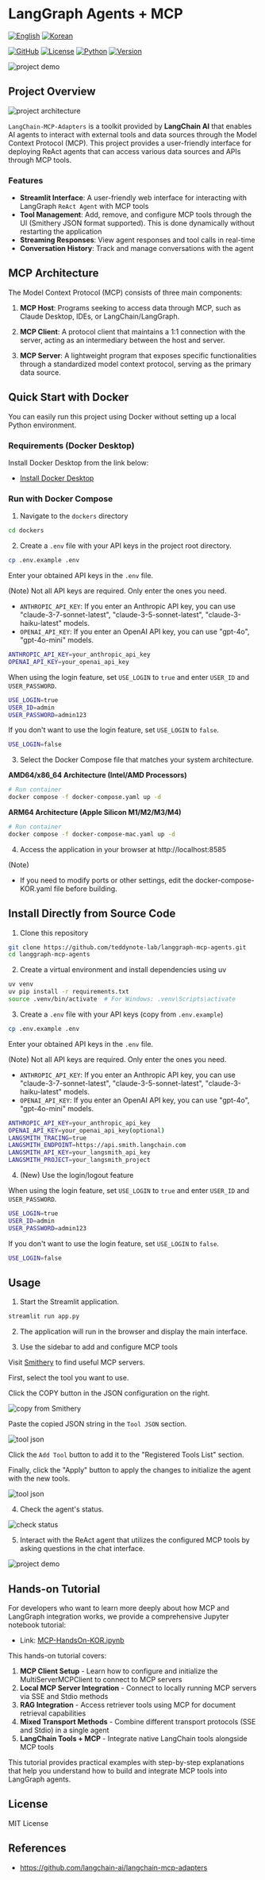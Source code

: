 # LangGraph Agents + MCP

[![English](https://img.shields.io/badge/Language-English-blue)](README.md) [![Korean](https://img.shields.io/badge/Language-한국어-red)](README_KOR.md)

[![GitHub](https://img.shields.io/badge/GitHub-langgraph--mcp--agents-black?logo=github)](https://github.com/teddylee777/langgraph-mcp-agents)
[![License](https://img.shields.io/badge/License-MIT-green.svg)](https://opensource.org/licenses/MIT)
[![Python](https://img.shields.io/badge/Python-≥3.12-blue?logo=python&logoColor=white)](https://www.python.org/)
[![Version](https://img.shields.io/badge/Version-0.1.0-orange)](https://github.com/teddylee777/langgraph-mcp-agents)

![project demo](./assets/project-demo.png)

## Project Overview

![project architecture](./assets/architecture.png)

`LangChain-MCP-Adapters` is a toolkit provided by **LangChain AI** that enables AI agents to interact with external tools and data sources through the Model Context Protocol (MCP). This project provides a user-friendly interface for deploying ReAct agents that can access various data sources and APIs through MCP tools.

### Features

- **Streamlit Interface**: A user-friendly web interface for interacting with LangGraph `ReAct Agent` with MCP tools
- **Tool Management**: Add, remove, and configure MCP tools through the UI (Smithery JSON format supported). This is done dynamically without restarting the application
- **Streaming Responses**: View agent responses and tool calls in real-time
- **Conversation History**: Track and manage conversations with the agent

## MCP Architecture

The Model Context Protocol (MCP) consists of three main components:

1. **MCP Host**: Programs seeking to access data through MCP, such as Claude Desktop, IDEs, or LangChain/LangGraph.

2. **MCP Client**: A protocol client that maintains a 1:1 connection with the server, acting as an intermediary between the host and server.

3. **MCP Server**: A lightweight program that exposes specific functionalities through a standardized model context protocol, serving as the primary data source.

## Quick Start with Docker

You can easily run this project using Docker without setting up a local Python environment.

### Requirements (Docker Desktop)

Install Docker Desktop from the link below:

- [Install Docker Desktop](https://www.docker.com/products/docker-desktop/)

### Run with Docker Compose

1. Navigate to the `dockers` directory

```bash
cd dockers
```

2. Create a `.env` file with your API keys in the project root directory.

```bash
cp .env.example .env
```

Enter your obtained API keys in the `.env` file.

(Note) Not all API keys are required. Only enter the ones you need.
- `ANTHROPIC_API_KEY`: If you enter an Anthropic API key, you can use "claude-3-7-sonnet-latest", "claude-3-5-sonnet-latest", "claude-3-haiku-latest" models.
- `OPENAI_API_KEY`: If you enter an OpenAI API key, you can use "gpt-4o", "gpt-4o-mini" models.

```bash
ANTHROPIC_API_KEY=your_anthropic_api_key
OPENAI_API_KEY=your_openai_api_key
```

When using the login feature, set `USE_LOGIN` to `true` and enter `USER_ID` and `USER_PASSWORD`.

```bash
USE_LOGIN=true
USER_ID=admin
USER_PASSWORD=admin123
```

If you don't want to use the login feature, set `USE_LOGIN` to `false`.

```bash
USE_LOGIN=false
```

3. Select the Docker Compose file that matches your system architecture.

**AMD64/x86_64 Architecture (Intel/AMD Processors)**

```bash
# Run container
docker compose -f docker-compose.yaml up -d
```

**ARM64 Architecture (Apple Silicon M1/M2/M3/M4)**

```bash
# Run container
docker compose -f docker-compose-mac.yaml up -d
```

4. Access the application in your browser at http://localhost:8585

(Note)
- If you need to modify ports or other settings, edit the docker-compose-KOR.yaml file before building.

## Install Directly from Source Code

1. Clone this repository

```bash
git clone https://github.com/teddynote-lab/langgraph-mcp-agents.git
cd langgraph-mcp-agents
```

2. Create a virtual environment and install dependencies using uv

```bash
uv venv
uv pip install -r requirements.txt
source .venv/bin/activate  # For Windows: .venv\Scripts\activate
```

3. Create a `.env` file with your API keys (copy from `.env.example`)

```bash
cp .env.example .env
```

Enter your obtained API keys in the `.env` file.

(Note) Not all API keys are required. Only enter the ones you need.
- `ANTHROPIC_API_KEY`: If you enter an Anthropic API key, you can use "claude-3-7-sonnet-latest", "claude-3-5-sonnet-latest", "claude-3-haiku-latest" models.
- `OPENAI_API_KEY`: If you enter an OpenAI API key, you can use "gpt-4o", "gpt-4o-mini" models.

```bash
ANTHROPIC_API_KEY=your_anthropic_api_key
OPENAI_API_KEY=your_openai_api_key(optional)
LANGSMITH_TRACING=true
LANGSMITH_ENDPOINT=https://api.smith.langchain.com
LANGSMITH_API_KEY=your_langsmith_api_key
LANGSMITH_PROJECT=your_langsmith_project
```

4. (New) Use the login/logout feature

When using the login feature, set `USE_LOGIN` to `true` and enter `USER_ID` and `USER_PASSWORD`.

```bash
USE_LOGIN=true
USER_ID=admin
USER_PASSWORD=admin123
```

If you don't want to use the login feature, set `USE_LOGIN` to `false`.

```bash
USE_LOGIN=false
```

## Usage

1. Start the Streamlit application.

```bash
streamlit run app.py
```

2. The application will run in the browser and display the main interface.

3. Use the sidebar to add and configure MCP tools

Visit [Smithery](https://smithery.ai/) to find useful MCP servers.

First, select the tool you want to use.

Click the COPY button in the JSON configuration on the right.

![copy from Smithery](./assets/smithery-copy-json.png)

Paste the copied JSON string in the `Tool JSON` section.

<img src="./assets/add-tools.png" alt="tool json" style="width: auto; height: auto;">

Click the `Add Tool` button to add it to the "Registered Tools List" section.

Finally, click the "Apply" button to apply the changes to initialize the agent with the new tools.

<img src="./assets/apply-tool-configuration.png" alt="tool json" style="width: auto; height: auto;">

4. Check the agent's status.

![check status](./assets/check-status.png)

5. Interact with the ReAct agent that utilizes the configured MCP tools by asking questions in the chat interface.

![project demo](./assets/project-demo.png)

## Hands-on Tutorial

For developers who want to learn more deeply about how MCP and LangGraph integration works, we provide a comprehensive Jupyter notebook tutorial:

- Link: [MCP-HandsOn-KOR.ipynb](./MCP-HandsOn-KOR.ipynb)

This hands-on tutorial covers:

1. **MCP Client Setup** - Learn how to configure and initialize the MultiServerMCPClient to connect to MCP servers
2. **Local MCP Server Integration** - Connect to locally running MCP servers via SSE and Stdio methods
3. **RAG Integration** - Access retriever tools using MCP for document retrieval capabilities
4. **Mixed Transport Methods** - Combine different transport protocols (SSE and Stdio) in a single agent
5. **LangChain Tools + MCP** - Integrate native LangChain tools alongside MCP tools

This tutorial provides practical examples with step-by-step explanations that help you understand how to build and integrate MCP tools into LangGraph agents.

## License

MIT License 

## References

- https://github.com/langchain-ai/langchain-mcp-adapters